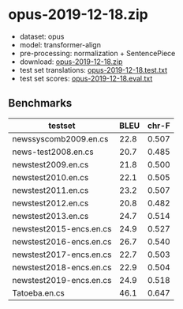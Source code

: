 # opus-2019-12-18.zip

* dataset: opus
* model: transformer-align
* pre-processing: normalization + SentencePiece
* download: [opus-2019-12-18.zip](https://object.pouta.csc.fi/OPUS-MT-models/en-cs/opus-2019-12-18.zip)
* test set translations: [opus-2019-12-18.test.txt](https://object.pouta.csc.fi/OPUS-MT-models/en-cs/opus-2019-12-18.test.txt)
* test set scores: [opus-2019-12-18.eval.txt](https://object.pouta.csc.fi/OPUS-MT-models/en-cs/opus-2019-12-18.eval.txt)

## Benchmarks

| testset               | BLEU  | chr-F |
|-----------------------|-------|-------|
| newssyscomb2009.en.cs 	| 22.8 	| 0.507 |
| news-test2008.en.cs 	| 20.7 	| 0.485 |
| newstest2009.en.cs 	| 21.8 	| 0.500 |
| newstest2010.en.cs 	| 22.1 	| 0.505 |
| newstest2011.en.cs 	| 23.2 	| 0.507 |
| newstest2012.en.cs 	| 20.8 	| 0.482 |
| newstest2013.en.cs 	| 24.7 	| 0.514 |
| newstest2015-encs.en.cs 	| 24.9 	| 0.527 |
| newstest2016-encs.en.cs 	| 26.7 	| 0.540 |
| newstest2017-encs.en.cs 	| 22.7 	| 0.503 |
| newstest2018-encs.en.cs 	| 22.9 	| 0.504 |
| newstest2019-encs.en.cs 	| 24.9 	| 0.518 |
| Tatoeba.en.cs 	| 46.1 	| 0.647 |


